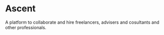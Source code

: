 # Ascent
A platform to collaborate and hire freelancers, advisers and cosultants and other professionals.
